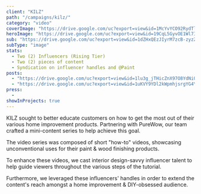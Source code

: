 ```yaml
---
client: "KILZ"
path: "/campaigns/kilz/"
category: "video"
coverImage: "https://drive.google.com/uc?export=view&id=1McYvYCO92RydTl1-1u-CMgwRG8-UL7c1"
heroImage: "https://drive.google.com/uc?export=view&id=19CqL5GyvOE1Wl7IOyLvEMqznnfpr7AJj"
sub: "https://drive.google.com/uc?export=view&id=1dZHxQEzJIyrM7zcB-zyzZTAWsMu9eDgK"
subType: "image"
stats:
  - Two (2) Influencers (Rising Tier)
  - Two (2) pieces of content
  - Syndication on influencer handles and @Paint
posts:
  - "https://drive.google.com/uc?export=view&id=1lu3g_jTHicZnX97O8YdNiQ8sFEWQmkP6"
  - "https://drive.google.com/uc?export=view&id=1uKVY9YDl2kWpmhjsrgYG4YFxz7VdzlgF"
press:
  -
showInProjects: true
---
```


KILZ sought to better educate customers on how to get the most out of their various home improvement products. Partnering with PureWow, our team crafted a mini-content series to help achieve this goal.

The video series was composed of short "how-to" videos, showcasing unconventional uses for their paint & wood finishing products.

To enhance these videos, we cast interior design-savvy influencer talent to help guide viewers throughout the various steps of the tutorial.

Furthermore, we leveraged these influencers' handles in order to extend the content's reach amongst a home improvement & DIY-obsessed audience.
